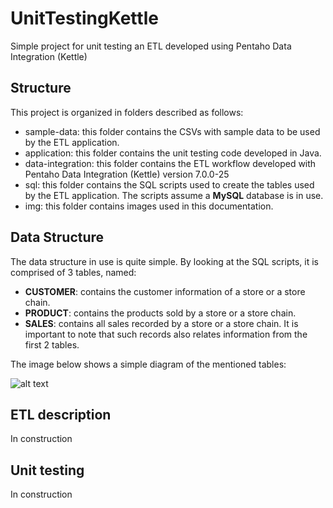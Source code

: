 # UnitTestingKettle
Simple project for unit testing an ETL developed using Pentaho Data Integration (Kettle)

## Structure
This project is organized in folders described as follows:

* sample-data: this folder contains the CSVs with sample data to be used by the ETL application.
* application: this folder contains the unit testing code developed in Java.
* data-integration: this folder contains the ETL workflow developed with Pentaho Data Integration (Kettle) version 7.0.0-25
* sql: this folder contains the SQL scripts used to create the tables used by the ETL application. The scripts assume a **MySQL** database is in use.
* img: this folder contains images used in this documentation.

## Data Structure
The data structure in use is quite simple. By looking at the SQL scripts, it is comprised of 3 tables, named:
* **CUSTOMER**: contains the customer information of a store or a store chain.
* **PRODUCT**: contains the products sold by a store or a store chain.
* **SALES**: contains all sales recorded by a store or a store chain. It is important to note that such records also relates information from the first 2 tables.

The image below shows a simple diagram of the mentioned tables:

![alt text](https://github.com/andersonkmi/UnitTestingKettle/img/diagram.jpg "ER diagram")

## ETL description
In construction

## Unit testing
In construction

